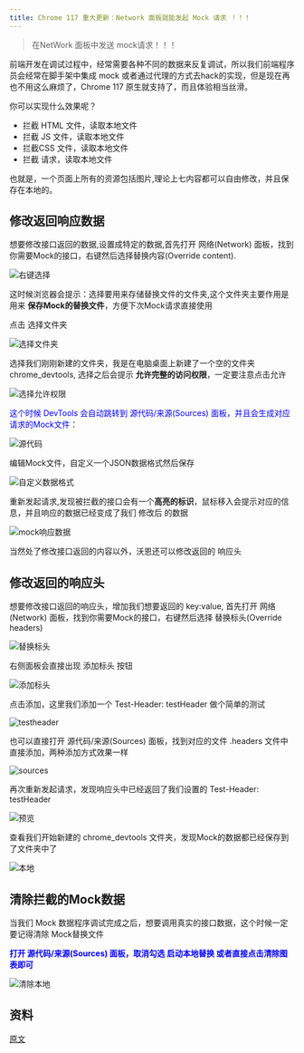 ```yaml
---
title: Chrome 117 重大更新：Network 面板就能发起 Mock 请求 ！！！
---
```

> 在NetWork 面板中发送 mock请求！！！

前端开发在调试过程中，经常需要各种不同的数据来反复调试，所以我们前端程序员会经常在脚手架中集成 mock 或者通过代理的方式去hack的实现，但是现在再也不用这么麻烦了，Chrome 117 原生就支持了，而且体验相当丝滑。

你可以实现什么效果呢？
- 拦截 HTML 文件，读取本地文件
- 拦截 JS 文件，读取本地文件
- 拦截CSS 文件，读取本地文件
- 拦截 请求，读取本地文件

也就是，一个页面上所有的资源包括图片,理论上七内容都可以自由修改，并且保存在本地的。

## 修改返回响应数据
想要修改接口返回的数据,设置成特定的数据,首先打开 网络(Network) 面板，找到你需要Mock的接口，右键然后选择替换内容(Override content).

![右键选择](./images/ccf445710a474c109f5f030a021a48c6~tplv-k3u1fbpfcp-jj-mark_3024_0_0_0_q75.png)

这时候浏览器会提示：选择要用来存储替换文件的文件夹,这个文件夹主要作用是用来 **保存Mock的替换文件**，方便下次Mock请求直接使用

点击 选择文件夹

![选择文件夹](./images/344976404f134e43929857e95f28b37d~tplv-k3u1fbpfcp-jj-mark_3024_0_0_0_q75.png)

选择我们刚刚新建的文件夹，我是在电脑桌面上新建了一个空的文件夹 chrome_devtools, 选择之后会提示 **允许完整的访问权限**，一定要注意点击允许

![选择允许权限](./images/d33c5b0e7a31414f84de92500099c6e8~tplv-k3u1fbpfcp-jj-mark_3024_0_0_0_q75.png)

<span style="color: blue">这个时候 DevTools 会自动跳转到 源代码/来源(Sources) 面板，并且会生成对应请求的Mock文件：</span>

![源代码](./images/3f555a5720a1456da541f6f51770219b~tplv-k3u1fbpfcp-jj-mark_3024_0_0_0_q75.png)

编辑Mock文件，自定义一个JSON数据格式然后保存

![自定义数据格式](./images/9ae76a2c4cdd41d48da669183cda27e7~tplv-k3u1fbpfcp-jj-mark_3024_0_0_0_q75.png)

重新发起请求,发现被拦截的接口会有一个**高亮的标识**，鼠标移入会提示对应的信息，并且响应的数据已经变成了我们 修改后 的数据

![mock响应数据](./images/31b27b6a70534c9595714956034c8a4f~tplv-k3u1fbpfcp-jj-mark_3024_0_0_0_q75.png)

当然处了修改接口返回的内容以外，沃恩还可以修改返回的 响应头

## 修改返回的响应头
想要修改接口返回的响应头，增加我们想要返回的 key:value, 首先打开 网络(Network) 面板，找到你需要Mock的接口，右键然后选择 替换标头(Override headers)

![替换标头](./images/f6d37e780c1846099ddf5352035ea286~tplv-k3u1fbpfcp-jj-mark_3024_0_0_0_q75.png)

右侧面板会直接出现 添加标头 按钮

![添加标头](./images/712b98e4c4c649d5a6e5b954b63ca12d~tplv-k3u1fbpfcp-jj-mark_3024_0_0_0_q75.png)

点击添加，这里我们添加一个 Test-Header: testHeader 做个简单的测试

![testheader](./images/88e3fd2af07242f68ccf4c49fab1a179~tplv-k3u1fbpfcp-jj-mark_3024_0_0_0_q75.png)

也可以直接打开 源代码/来源(Sources) 面板，找到对应的文件 .headers 文件中直接添加，两种添加方式效果一样

![sources](./images/ff9a0c63f9be430db0fe35c3a5ac3147~tplv-k3u1fbpfcp-jj-mark_3024_0_0_0_q75.png)

再次重新发起请求，发现响应头中已经返回了我们设置的 Test-Header: testHeader

![预览](./images/d8377393b66843f3bd50f2ddc5f9ed06~tplv-k3u1fbpfcp-jj-mark_3024_0_0_0_q75.png)

查看我们开始新建的 chrome_devtools 文件夹，发现Mock的数据都已经保存到了文件夹中了

![本地](./images/ad3b4a5f2615492ab9f32735080b0ef2~tplv-k3u1fbpfcp-jj-mark_3024_0_0_0_q75.png)

## 清除拦截的Mock数据
当我们 Mock 数据程序调试完成之后，想要调用真实的接口数据，这个时候一定要记得清除 Mock替换文件

<span style="color: blue;font-weight:bold">打开 源代码/来源(Sources) 面板，取消勾选 启动本地替换 或者直接点击清除图表即可</span>

![清除本地](./images/976815727bbc42ea882f1d4eeb3f38d1~tplv-k3u1fbpfcp-jj-mark_3024_0_0_0_q75.png)



## 资料
[原文](https://juejin.cn/post/7281210797959561227?utm_source=gold_browser_extension)